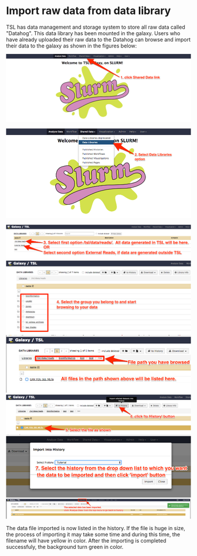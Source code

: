# Import raw data from data library

TSL has data management and storage system to store all raw data called "Datahog". This data library has been mounted in the galaxy. Users who have already uploaded their raw data to the Datahog can browse and import their data to the galaxy as shown in the figures below:

![](/assets/select_shared_data.png)

![](/assets/select_data_libraries.png)

![](/assets/select_tsl_data_reads.png)![](/assets/select_group.png)![](/assets/path_to_files.png)![](/assets/select_file_then_to_history.png)![](/assets/select_history_and_import.png)![](/assets/back_to_history_after_import.png)

The data file imported is now listed in the history. If the file is huge in size, the process of importing it may take some time and during this time, the filename will have yellow in color. After the importing is completed successfuly, the background turn green in color.

